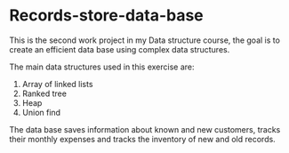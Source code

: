 # Records-store-data-base

This is the second work project in my Data structure course, the goal is to create an efficient data base using 
complex data structures.

The main data structures used in this exercise are:

1) Array of linked lists
2) Ranked tree
3) Heap
4) Union find

The data base saves information about known and new customers, tracks their monthly expenses and tracks the
inventory of new and old records.
